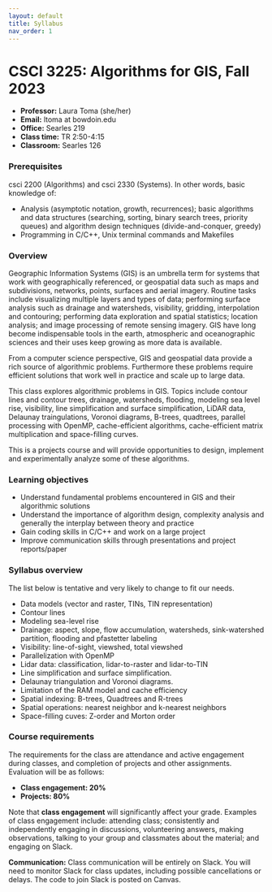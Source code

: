 ```yaml
---
layout: default 
title: Syllabus
nav_order: 1
---
```



# CSCI 3225: Algorithms for GIS, Fall 2023

- __Professor:__ Laura Toma (she/her)
- __Email:__ ltoma at bowdoin.edu
- __Office:__ Searles 219 
- __Class time:__  TR 2:50-4:15
- __Classroom:__  Searles 126


### Prerequisites 
csci 2200 (Algorithms) and csci 2330 (Systems). In other words, basic knowledge of:

-  Analysis (asymptotic notation, growth, recurrences); basic algorithms and data structures (searching, sorting, binary search trees, priority queues) and algorithm design techniques (divide-and-conquer, greedy)
- Programming in C/C++, Unix terminal commands and Makefiles



### Overview

Geographic Information Systems (GIS) is an umbrella term for systems
  that work with geographically referenced, or geospatial data such as
  maps and subdivisions, networks, points, surfaces and aerial
  imagery.  Routine tasks include visualizing multiple layers and
  types of data; performing surface analysis such as drainage and
  watersheds, visibility, gridding, interpolation and contouring;
  performing data exploration and spatial statistics; location
  analysis; and image processing of remote sensing imagery. GIS have
  long become indispensable tools in the earth, atmospheric and
  oceanographic sciences and their uses keep growing as more data is available. 

From a computer science perspective, GIS and geospatial data provide a
rich source of algorithmic problems. Furthermore these problems require efficient solutions
that work well in practice and scale up to large data.

This class explores algorithmic problems in GIS. Topics include
contour lines and contour trees, drainage, watersheds, flooding,
modeling sea level rise, visibility, line simplification and surface
simplification, LiDAR data, Delaunay traingulations, Voronoi diagrams,
B-trees, quadtrees, parallel processing with OpenMP, cache-efficient
algorithms, cache-efficient matrix multiplication and space-filling
curves. 

This is a projects course and will provide
opportunities to design, implement and experimentally analyze some of these
algorithms.


### Learning objectives

- Understand  fundamental problems encountered in GIS and their
  algorithmic solutions
- Understand the importance of algorithm design, complexity analysis
  and generally the interplay between theory and practice
- Gain coding skills in C/C++  and work on a large project
- Improve communication skills through presentations and project reports/paper



### Syllabus overview

The list below is tentative and  very likely to change to fit our needs. 

- Data models (vector and raster, TINs, TIN representation)
- Contour lines
- Modeling sea-level rise
- Drainage: aspect, slope, flow accumulation, watersheds, sink-watershed partition, flooding and pfastetter labeling
- Visibility: line-of-sight, viewshed, total viewshed
- Parallelization with OpenMP 
- Lidar data:  classification, lidar-to-raster and lidar-to-TIN
- Line simplification and surface simplification.
- Delaunay triangulation and Voronoi diagrams.
- Limitation of the RAM model and cache efficiency   
- Spatial indexing: B-trees,  Quadtrees and R-trees
- Spatial operations:  nearest neighbor and k-nearest neighbors
- Space-filling cuves: Z-order and Morton order


 
### Course requirements

The requirements for the class are attendance and active
engagement during classes, and completion of projects and other
assignments.  Evaluation will be as follows: 

- __Class engagement: 20%__ 
- __Projects: 80%__

Note that __class engagement__ will significantly affect your grade.   Examples of class engagement
  include: attending class; consistently and independently engaging in
  discussions, volunteering answers, making observations, talking to
  your group and classmates about the material; and engaging on Slack.



 
**Communication:** Class communication will be entirely on Slack. You
  will need to monitor Slack for class updates, including possible
  cancellations or delays. The code to join Slack is posted on Canvas.

     

